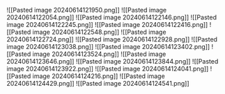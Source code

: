 ![[Pasted image 20240614121950.png]]
![[Pasted image 20240614122054.png]]
![[Pasted image 20240614122146.png]]
![[Pasted image 20240614122245.png]]
![[Pasted image 20240614122416.png]]
![[Pasted image 20240614122548.png]]
![[Pasted image 20240614122724.png]]
![[Pasted image 20240614122928.png]]
![[Pasted image 20240614123038.png]]
![[Pasted image 20240614123402.png]]
![[Pasted image 20240614123524.png]]
![[Pasted image 20240614123646.png]]
![[Pasted image 20240614123844.png]]
![[Pasted image 20240614123922.png]]
![[Pasted image 20240614124041.png]]
![[Pasted image 20240614124216.png]]
![[Pasted image 20240614124429.png]]
![[Pasted image 20240614124541.png]]
